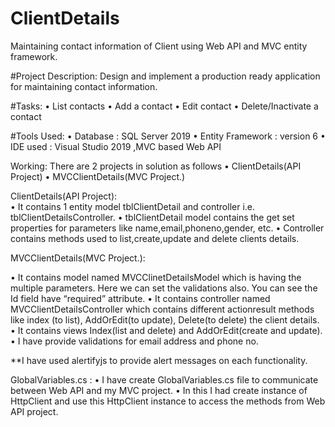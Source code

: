 # ClientDetails
Maintaining contact information of Client using Web API and MVC entity framework.

#Project Description:
Design and implement a production ready application for maintaining contact information.

#Tasks:
•	List contacts
•	Add a contact
•	Edit contact
•	Delete/Inactivate a contact

#Tools Used:
•	Database : SQL Server 2019 
•	Entity Framework : version 6 
•	IDE used : Visual Studio 2019 ,MVC based Web API

Working: 
There are 2 projects in solution as follows 
•	ClientDetails(API Project) 
•	MVCClientDetails(MVC Project.)

ClientDetails(API Project):  
•	It contains 1 entity model tblClientDetail and controller i.e. tblClientDetailsController.
•	tblClientDetail model contains the get set properties for parameters like name,email,phoneno,gender, etc.
•	Controller contains methods used to list,create,update and delete clients details.

MVCClientDetails(MVC Project.):
	
•	It contains model named MVCClinetDetailsModel which is having the multiple parameters. Here we can set the validations also. 	 You can see the Id field have “required” attribute.
•	It contains controller named MVCClientDetailsController which contains different actionresult methods like index (to list),    	   AddOrEdit(to update), Delete(to delete) the client details.
•	It contains views Index(list and delete) and AddOrEdit(create and update).
•	I have provide validations for email address and phone no.


**I have used alertifyjs to provide alert messages on each functionality.

GlobalVariables.cs :
•	I have create GlobalVariables.cs file to communicate between Web API and my MVC project.
•	In this I had create instance of HttpClient and use this HttpClient instance to access the methods from Web API project.


 
